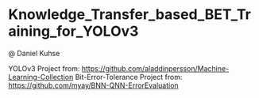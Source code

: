 # Knowledge_Transfer_based_BET_Training_for_YOLOv3
@ Daniel Kuhse 


YOLOv3 Project from: https://github.com/aladdinpersson/Machine-Learning-Collection
Bit-Error-Tolerance Project from: https://github.com/myay/BNN-QNN-ErrorEvaluation
